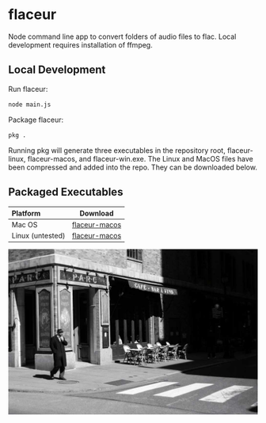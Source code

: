 # flaceur

Node command line app to convert folders of audio files to flac. Local development requires installation of ffmpeg.

## Local Development

Run flaceur:
```sh
node main.js
```

Package flaceur:
```sh
pkg .
```

Running pkg will generate three executables in the repository root, flaceur-linux, flaceur-macos, and flaceur-win.exe. The Linux and MacOS files have been compressed and added into the repo. They can be downloaded below.

## Packaged Executables

| Platform | Download |
| :--------- | :----------: |
| Mac OS | [flaceur-macos](executables/flaceur-macos.zip) |
| Linux (untested) | [flaceur-macos](executables/flaceur-linux.zip) |

![flaceur](flaneur.jpg) 
